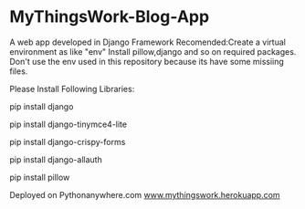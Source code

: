 # MyThingsWork-Blog-App
 A web app developed in Django Framework
Recomended:Create a virtual environment as like "env"
Install pillow,django and so on required packages.
Don't use the env used in this repository because its have some missiing files.



Please Install Following Libraries:

pip install django 

pip install django-tinymce4-lite

pip install django-crispy-forms

pip install django-allauth


pip install pillow




Deployed on Pythonanywhere.com 
www.mythingswork.herokuapp.com
